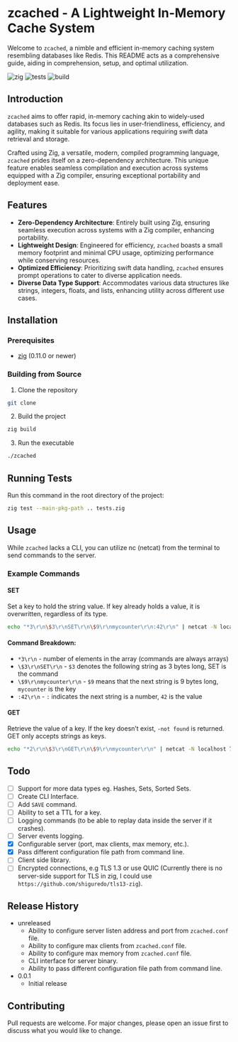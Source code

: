 # zcached - A Lightweight In-Memory Cache System

Welcome to `zcached`, a nimble and efficient in-memory caching system resembling databases like Redis. This README acts as a comprehensive guide, aiding in comprehension, setup, and optimal utilization.

![zig](https://img.shields.io/badge/Zig-v0.11-0074C1?logo=zig&logoColor=white&color=%230074C1)
![tests](https://github.com/sectasy0/zcached/actions/workflows/zcached-tests.yml/badge.svg)
![build](https://github.com/sectasy0/zcached/actions/workflows/zcached-build.yml/badge.svg)

## Introduction
`zcached` aims to offer rapid, in-memory caching akin to widely-used databases such as Redis. Its focus lies in user-friendliness, efficiency, and agility, making it suitable for various applications requiring swift data retrieval and storage.

Crafted using Zig, a versatile, modern, compiled programming language, `zcached` prides itself on a zero-dependency architecture. This unique feature enables seamless compilation and execution across systems equipped with a Zig compiler, ensuring exceptional portability and deployment ease.

## Features
- **Zero-Dependency Architecture**: Entirely built using Zig, ensuring seamless execution across systems with a Zig compiler, enhancing portability.
- **Lightweight Design**: Engineered for efficiency, `zcached` boasts a small memory footprint and minimal CPU usage, optimizing performance while conserving resources.
- **Optimized Efficiency**: Prioritizing swift data handling, `zcached` ensures prompt operations to cater to diverse application needs.
- **Diverse Data Type Support**: Accommodates various data structures like strings, integers, floats, and lists, enhancing utility across different use cases.

## Installation
### Prerequisites
- [zig](https://ziglang.org/download/) (0.11.0 or newer)

### Building from Source
1. Clone the repository
```bash
git clone
```
2. Build the project
```bash
zig build
```
3. Run the executable
```bash
./zcached
```

## Running Tests
Run this command in the root directory of the project:
```bash
zig test --main-pkg-path .. tests.zig
```

## Usage
While `zcached` lacks a CLI, you can utilize nc (netcat) from the terminal to send commands to the server.

### Example Commands
#### SET
Set a key to hold the string value. If key already holds a value, it is overwritten, regardless of its type.
```bash
echo "*3\r\n\$3\r\nSET\r\n\$9\r\nmycounter\r\n:42\r\n" | netcat -N localhost 7556
```


#### Command Breakdown:
- `*3\r\n` - number of elements in the array (commands are always arrays)
- `\$3\r\nSET\r\n` - `$3` denotes the following string as 3 bytes long, SET is the command
- `\$9\r\nmycounter\r\n` - `$9` means that the next string is 9 bytes long, `mycounter` is the key
- `:42\r\n` - `:` indicates the next string is a number, `42` is the value

#### GET
Retrieve the value of a key. If the key doesn’t exist, `-not found` is returned. GET only accepts strings as keys.
```bash
echo "*2\r\n\$3\r\nGET\r\n\$9\r\nmycounter\r\n" | netcat -N localhost 7556
```

## Todo
- [ ] Support for more data types eg. Hashes, Sets, Sorted Sets.
- [ ] Create CLI Interface.
- [ ] Add `SAVE` command.
- [ ] Ability to set a TTL for a key.
- [ ] Logging commands (to be able to replay data inside the server if it crashes).
- [ ] Server events logging.
- [x] Configurable server (port, max clients, max memory, etc.).
- [x] Pass different configuration file path from command line.
- [ ] Client side library.
- [ ] Encrypted connections, e.g TLS 1.3 or use QUIC (Currently there is no server-side support for TLS in zig, I could use `https://github.com/shiguredo/tls13-zig`).

## Release History
* unreleased
	* Ability to configure server listen address and port from `zcached.conf` file.
	* Ability to configure max clients from `zcached.conf` file.
	* Ability to configure max memory from `zcached.conf` file.
	* CLI interface for server binary.
	* Ability to pass different configuration file path from command line.
* 0.0.1
	* Initial release

## Contributing
Pull requests are welcome. For major changes, please open an issue first to discuss what you would like to change.
